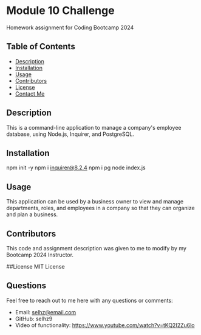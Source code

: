 # Module 10 Challenge
Homework assignment for Coding Bootcamp 2024

## Table of Contents
- [Description](#description)
- [Installation](#installation)
- [Usage](#usage)
- [Contributors](#contributors)
- [License](#license)
- [Contact Me](#contact-me)

## Description
This is a command-line application to manage a company's employee database, using Node.js, Inquirer, and PostgreSQL.

## Installation
npm init -y
npm i inquirer@8.2.4
npm i pg
node index.js

## Usage
This application can be used by a business owner to view and manage departments, roles, and employees in a company
so that they can organize and plan a business.

## Contributors
This code and assignment description was given to me to modify by my Bootcamp 2024 Instructor.

##License
MIT License

## Questions
Feel free to reach out to me here with any questions or comments:
- Email: selhz@email.com
- GitHub: selhz9
- Video of functionality: https://www.youtube.com/watch?v=tKQ2I2Zu6lo
